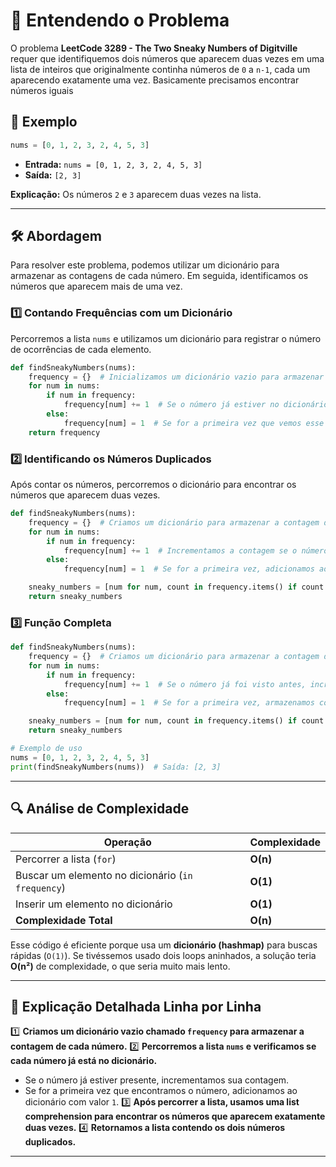 # 🧩 Entendendo o Problema

O problema **LeetCode 3289 - The Two Sneaky Numbers of Digitville** requer que identifiquemos dois números que aparecem duas vezes em uma lista de inteiros que originalmente continha números de `0` a `n-1`, cada um aparecendo exatamente uma vez. Basicamente precisamos encontrar números iguais


## 📌 Exemplo

```python
nums = [0, 1, 2, 3, 2, 4, 5, 3]
```

- **Entrada:** `nums = [0, 1, 2, 3, 2, 4, 5, 3]`
- **Saída:** `[2, 3]`

**Explicação:** Os números `2` e `3` aparecem duas vezes na lista.

---

## 🛠 Abordagem

Para resolver este problema, podemos utilizar um dicionário para armazenar as contagens de cada número. Em seguida, identificamos os números que aparecem mais de uma vez.

### 1️⃣ **Contando Frequências com um Dicionário**

Percorremos a lista `nums` e utilizamos um dicionário para registrar o número de ocorrências de cada elemento.

```python
def findSneakyNumbers(nums):
    frequency = {}  # Inicializamos um dicionário vazio para armazenar as contagens de cada número
    for num in nums:
        if num in frequency:
            frequency[num] += 1  # Se o número já estiver no dicionário, incrementamos sua contagem
        else:
            frequency[num] = 1  # Se for a primeira vez que vemos esse número, adicionamos com contagem 1
    return frequency
```

### 2️⃣ **Identificando os Números Duplicados**

Após contar os números, percorremos o dicionário para encontrar os números que aparecem duas vezes.

```python
def findSneakyNumbers(nums):
    frequency = {}  # Criamos um dicionário para armazenar a contagem de cada número
    for num in nums:
        if num in frequency:
            frequency[num] += 1  # Incrementamos a contagem se o número já estiver presente
        else:
            frequency[num] = 1  # Se for a primeira vez, adicionamos ao dicionário

    sneaky_numbers = [num for num, count in frequency.items() if count == 2]  # Filtramos os números que aparecem exatamente duas vezes
    return sneaky_numbers
```

### 3️⃣ **Função Completa**

```python
def findSneakyNumbers(nums):
    frequency = {}  # Criamos um dicionário para armazenar a contagem de cada número
    for num in nums:
        if num in frequency:
            frequency[num] += 1  # Se o número já foi visto antes, incrementamos a contagem
        else:
            frequency[num] = 1  # Se for a primeira vez, armazenamos com contagem 1

    sneaky_numbers = [num for num, count in frequency.items() if count == 2]  # Identificamos os números com contagem igual a 2
    return sneaky_numbers

# Exemplo de uso
nums = [0, 1, 2, 3, 2, 4, 5, 3]
print(findSneakyNumbers(nums))  # Saída: [2, 3]
```

---

## 🔍 Análise de Complexidade

| Operação | Complexidade |
|----------|-------------|
| Percorrer a lista (`for`) | **O(n)** |
| Buscar um elemento no dicionário (`in frequency`) | **O(1)** |
| Inserir um elemento no dicionário | **O(1)** |
| **Complexidade Total** | **O(n)** |

Esse código é eficiente porque usa um **dicionário (hashmap)** para buscas rápidas (`O(1)`). Se tivéssemos usado dois loops aninhados, a solução teria **O(n²)** de complexidade, o que seria muito mais lento.

---

## 🧠 Explicação Detalhada Linha por Linha

1️⃣ **Criamos um dicionário vazio chamado `frequency` para armazenar a contagem de cada número.**
2️⃣ **Percorremos a lista `nums` e verificamos se cada número já está no dicionário.**
   - Se o número já estiver presente, incrementamos sua contagem.
   - Se for a primeira vez que encontramos o número, adicionamos ao dicionário com valor `1`.
3️⃣ **Após percorrer a lista, usamos uma list comprehension para encontrar os números que aparecem exatamente duas vezes.**
4️⃣ **Retornamos a lista contendo os dois números duplicados.**

---
